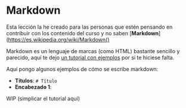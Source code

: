 # Markdown

Esta lección la he creado para las personas que estén pensando en contribuir con los contenido del curso y no saben [**Markdown**](https://es.wikipedia.org/wiki/Markdown()

Markdown es un lenguaje de marcas (como HTML) bastante sencillo y parecido, aquí te dejo [un tutorial con ejemplos](https://guides.github.com/features/mastering-markdown/#examples) por si te hiciese falta.

Aquí pongo algunos ejemplos de cómo se escribe markdown:
* **Títulos**: ```# Título```
* **Encabezado 1**:  

WIP (simplicar el tutorial aquí)